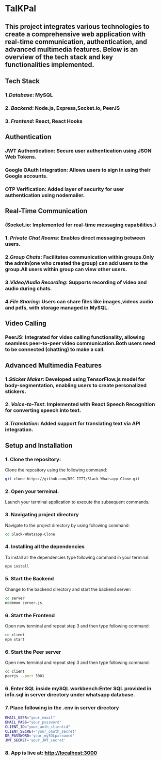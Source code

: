 # TalKPal

## This project integrates various technologies to create a comprehensive web application with real-time communication, authentication, and advanced multimedia features. Below is an overview of the tech stack and key functionalities implemented.

## Tech Stack
### 1.*Database*: MySQL
### 2. *Backend*: Node.js, Express,Socket.io, PeerJS
### 3. *Frontend*: React, React Hooks

## Authentication
### JWT Authentication: Secure user authentication using JSON Web Tokens.
### Google OAuth Integration: Allows users to sign in using their Google accounts.
### OTP Verification: Added layer of security for user authentication using nodemailer.

## Real-Time Communication
### (Socket.io: Implemented for real-time messaging capabilities.)
### 1. *Private Chat Rooms*: Enables direct messaging between users.
### 2.*Group Chats*: Facilitates communication within groups.Only the admin(one who created the group) can add users to the group.All users within group can view other users.
### 3.*Video/Audio Recording*: Supports recording of video and audio during chats.
### 4.*File Sharing*: Users can share files like images,videos audio and pdfs, with storage managed in MySQL.

## Video Calling
### PeerJS: Integrated for video calling functionality, allowing seamless peer-to-peer video communication.Both users need to be connected (chatting) to make a call.

## Advanced Multimedia Features
### 1.*Sticker Maker*: Developed using TensorFlow.js model for body-segmentation, enabling users to create personalized stickers.
### 2. *Voice-to-Text*: Implemented with React Speech Recognition for converting speech into text.
### 3.*Translation*: Added support for translating text via API integration.

## Setup and Installation
### 1. Clone the repository:
Clone the repository using the following command:
```bash
git clone https://github.com/DSC-IITI/Slack-Whatsapp-Clone.git
```
### 2. Open your terminal.
Launch your terminal application to execute the subsequent commands.

### 3. Navigating project directory
Navigate to the project directory by using following command:

```bash
cd Slack-Whatsapp-Clone
```
 ### 4. Installing all the dependencies
To install all the dependencies type following command in your terminal.

```bash
npm install
```

### 5. Start the Backend
Change to the backend directory and start the backend server:
```bash
cd server
nodemon server.js
```

### 6. Start the Frontend
Open new terminal and repeat step 3 and then type following command:
```bash
cd client
npm start
```
### 6. Start the Peer server
Open new terminal and repeat step 3 and then type following command:
```bash
cd client
peerjs --port 3001
```
### 6. Enter SQL inside mySQL workbench:Enter SQL provided in info.sql in server directory under whatsapp database.
### 7. Place following in the .env in server directory
```bash
EMAIL_USER="your_email"
EMAIL_PASS="your_password"
CLIENT_ID="your_auth_clientid"
CLIENT_SECRET='your_oauth_secret'
DB_PASSWORD='your_mySQLpassword'
JWT_SECRET='your_JWT_secret'

```

### 8. App is live at: [http://localhost:3000](http://localhost:3000)

